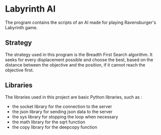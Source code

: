# Labyrinth AI

The program contains the scripts of an AI made for playing Ravensburger's Labyrinth game.

## Strategy

The strategy used in this program is the Breadth First Search algorithm. It seeks for every displacement possible and choose the best, based on the distance between the objective and the position, if it cannot reach the objective first.

## Libraries

The libraries used in this project are basic Python libraries, such as :
- the socket library for the connection to the server
- the json library for sending json data to the server
- the sys library for stopping the loop when necessary
- the math library for the sqrt function
- the copy library for the deepcopy function

